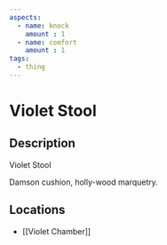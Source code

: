 ```yaml
---
aspects: 
  - name: knock
    amount : 1
  - name: comfort
    amount : 1
tags:
  - thing
---
```


# Violet Stool

## Description
Violet Stool

Damson cushion, holly-wood marquetry.
## Locations
- [[Violet Chamber]]